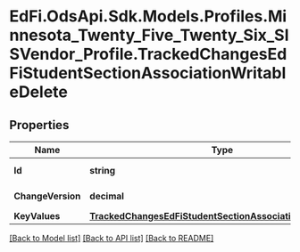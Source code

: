 # EdFi.OdsApi.Sdk.Models.Profiles.Minnesota_Twenty_Five_Twenty_Six_SISVendor_Profile.TrackedChangesEdFiStudentSectionAssociationWritableDelete

## Properties

Name | Type | Description | Notes
------------ | ------------- | ------------- | -------------
**Id** | **string** | Resource identifier | [optional] 
**ChangeVersion** | **decimal** | Change version | [optional] 
**KeyValues** | [**TrackedChangesEdFiStudentSectionAssociationWritableKey**](TrackedChangesEdFiStudentSectionAssociationWritableKey.md) |  | [optional] 

[[Back to Model list]](../README.md#documentation-for-models) [[Back to API list]](../README.md#documentation-for-api-endpoints) [[Back to README]](../README.md)


